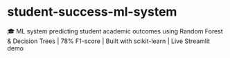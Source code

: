 # student-success-ml-system
🎓 ML system predicting student academic outcomes using Random Forest &amp; Decision Trees | 78% F1-score | Built with scikit-learn | Live Streamlit demo
